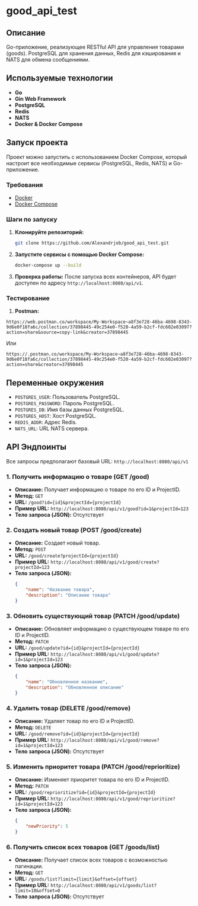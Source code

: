 # good_api_test

## Описание

Go-приложение, реализующее RESTful API для управления товарами (goods). PostgreSQL для хранения данных, Redis для кэширования и NATS для обмена сообщениями.

## Используемые технологии

*   **Go**
*   **Gin Web Framework**
*   **PostgreSQL**
*   **Redis**
*   **NATS**
*   **Docker & Docker Compose**

## Запуск проекта

Проект можно запустить с использованием Docker Compose, который настроит все необходимые сервисы (PostgreSQL, Redis, NATS) и Go-приложение.

### Требования

*   [Docker](https://docs.docker.com/get-docker/)
*   [Docker Compose](https://docs.docker.com/compose/install/)

### Шаги по запуску

1.  **Клонируйте репозиторий:**
    ```bash
    git clone https://github.com/Alexandrjob/good_api_test.git
    ```

2.  **Запустите сервисы с помощью Docker Compose:**
    ```bash
    docker-compose up --build
    ```
    
3.  **Проверка работы:**
    После запуска всех контейнеров, API будет доступен по адресу `http://localhost:8080/api/v1`.
    
### Тестирование
1. **Postman:**
```
https://web.postman.co/workspace/My-Workspace~a8f3e728-46ba-4698-8343-9d6e0f18fa6c/collection/37898445-49c254e0-f520-4a59-b2cf-fdc602e03097?action=share&source=copy-link&creator=37898445
```
Или
```
https://.postman.co/workspace/My-Workspace~a8f3e728-46ba-4698-8343-9d6e0f18fa6c/collection/37898445-49c254e0-f520-4a59-b2cf-fdc602e03097?action=share&creator=37898445
```

## Переменные окружения
*   `POSTGRES_USER`: Пользователь PostgreSQL.
*   `POSTGRES_PASSWORD`: Пароль PostgreSQL.
*   `POSTGRES_DB`: Имя базы данных PostgreSQL.
*   `POSTGRES_HOST`: Хост PostgreSQL.
*   `REDIS_ADDR`: Адрес Redis.
*   `NATS_URL`: URL NATS сервера.

## API Эндпоинты

Все запросы предполагают базовый URL: `http://localhost:8080/api/v1`

### 1. Получить информацию о товаре (GET /good)

*   **Описание:** Получает информацию о товаре по его ID и ProjectID.
*   **Метод:** `GET`
*   **URL:** `/good?id={id}&projectId={projectId}`
*   **Пример URL:** `http://localhost:8080/api/v1/good?id=1&projectId=123`
*   **Тело запроса (JSON):** Отсутствует

### 2. Создать новый товар (POST /good/create)

*   **Описание:** Создает новый товар.
*   **Метод:** `POST`
*   **URL:** `/good/create?projectId={projectId}`
*   **Пример URL:** `http://localhost:8080/api/v1/good/create?projectId=123`
*   **Тело запроса (JSON):**
    ```json
    {
        "name": "Название товара",
        "description": "Описание товара"
    }
    ```

### 3. Обновить существующий товар (PATCH /good/update)

*   **Описание:** Обновляет информацию о существующем товаре по его ID и ProjectID.
*   **Метод:** `PATCH`
*   **URL:** `/good/update?id={id}&projectId={projectId}`
*   **Пример URL:** `http://localhost:8080/api/v1/good/update?id=1&projectId=123`
*   **Тело запроса (JSON):**
    ```json
    {
        "name": "Обновленное название",
        "description": "Обновленное описание"
    }
    ```

### 4. Удалить товар (DELETE /good/remove)

*   **Описание:** Удаляет товар по его ID и ProjectID.
*   **Метод:** `DELETE`
*   **URL:** `/good/remove?id={id}&projectId={projectId}`
*   **Пример URL:** `http://localhost:8080/api/v1/good/remove?id=1&projectId=123`
*   **Тело запроса (JSON):** Отсутствует

### 5. Изменить приоритет товара (PATCH /good/reprioritize)

*   **Описание:** Изменяет приоритет товара по его ID и ProjectID.
*   **Метод:** `PATCH`
*   **URL:** `/good/reprioritize?id={id}&projectId={projectId}`
*   **Пример URL:** `http://localhost:8080/api/v1/good/reprioritize?id=1&projectId=123`
*   **Тело запроса (JSON):**
    ```json
    {
        "newPriority": 5
    }
    ```

### 6. Получить список всех товаров (GET /goods/list)

*   **Описание:** Получает список всех товаров с возможностью пагинации.
*   **Метод:** `GET`
*   **URL:** `/goods/list?limit={limit}&offset={offset}`
*   **Пример URL:** `http://localhost:8080/api/v1/goods/list?limit=10&offset=0`
*   **Тело запроса (JSON):** Отсутствует
